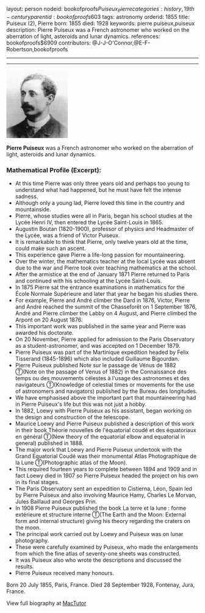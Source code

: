 layout: person
nodeid: bookofproofs$Puiseux_Pierre
categories: history,19th-century
parentid: bookofproofs$603
tags: astronomy
orderid: 1855
title: Puiseux (2), Pierre
born: 1855
died: 1928
keywords: pierre puiseux,puiseux
description: Pierre Puiseux was a French astronomer who worked on the aberration of light, asteroids and lunar dynamics.
references: bookofproofs$6909
contributors: @J-J-O'Connor,@E-F-Robertson,bookofproofs

---



---

![Puiseux_Pierre.jpg](https://github.com/bookofproofs/bookofproofs.github.io/blob/main/_sources/_assets/images/portraits/Puiseux_Pierre.jpg?raw=true)

**Pierre Puiseux** was a French astronomer who worked on the aberration of light, asteroids and lunar dynamics.

### Mathematical Profile (Excerpt):
* At this time Pierre was only three years old and perhaps too young to understand what had happened, but he must have felt the intense sadness.
* Although only a young lad, Pierre loved this time in the country and mountainside.
* Pierre, whose studies were all in Paris, began his school studies at the Lycée Henri IV, then entered the Lycée Saint-Louis in 1865.
* Augustin Boutan (1820-1900), professor of physics and Headmaster of the Lycée, was a friend of Victor Puiseux.
* It is remarkable to think that Pierre, only twelve years old at the time, could make such an ascent.
* This experience gave Pierre a life-long passion for mountaineering.
* Over the winter, the mathematics teacher at the local Lycée was absent due to the war and Pierre took over teaching mathematics at the school.
* After the armistice at the end of January 1871 Pierre returned to Paris and continued with his schooling at the Lycée Saint-Louis.
* In 1875 Pierre sat the entrance examinations in mathematics for the École Normale Supérieure and later that year he began his studies there.
* For example, Pierre and André climber the Dard in 1876, Victor, Pierre and André reached the summit of the Chasseforêt on 1 September 1876, André and Pierre climber the Labby on 4 August, and Pierre climbed the Arpont on 20 August 1876.
* This important work was published in the same year and Pierre was awarded his doctorate.
* On 20 November, Pierre applied for admission to the Paris Observatory as a student-astronomer, and was accepted on 1 December 1879.
* Pierre Puiseux was part of the Martinique expedition headed by Felix Tisserand (1845-1896) which also included Guillaume Bigourdan.
* Pierre Puiseux published Note sur le passage de Vénus de 1882 Ⓣ(Note on the passage of Venus of 1882) in the Connaissance des temps ou des mouvements célestes à l'usage des astronomes et des navigateurs Ⓣ(Knowledge of celestial times or movements for the use of astronomers and navigators) published by the Bureau des longitudes.
* We have emphasised above the important part that mountaineering had in Pierre Puiseux's life but this was not just a hobby.
* In 1882, Loewy with Pierre Puiseux as his assistant, began working on the design and construction of the telescope.
* Maurice Loewy and Pierre Puiseux published a description of this work in their book Théorie nouvelles de l'équatorial coudé et des équatoriaux en général Ⓣ(New theory of the equatorial elbow and equatorial in general) published in 1888.
* The major work that Loewy and Pierre Puiseux undertook with the Grand Equatorial Coudé was their monumental Atlas Photographique de la Lune Ⓣ(Photographic atlas of the Moon).
* This required fourteen years to complete between 1894 and 1909 and in fact Loewy died in 1907 so Pierre Puiseux headed the project on his own in its final stages.
* The Paris Observatory sent an expedition to Cistierna, Léon, Spain led by Pierre Puiseux and also involving Maurice Hamy, Charles Le Morvan, Jules Baillaud and Georges Prin.
* In 1908 Pierre Puiseux published the book La terre et la lune : forme extérieure et structure interne Ⓣ(The Earth and the Moon: External form and internal structure) giving his theory regarding the craters on the moon.
* The principal work carried out by Loewy and Puiseux was on lunar photography.
* These were carefully examined by Puiseux, who made the enlargements from which the fine atlas of seventy-one sheets was constructed.
* It was Puiseux also who wrote the descriptions and discussed the results.
* Pierre Puiseux received many honours.

Born 20 July 1855, Paris, France. Died 28 September 1928, Fontenay, Jura, France.

View full biography at [MacTutor](https://mathshistory.st-andrews.ac.uk/Biographies/Puiseux_Pierre/)
